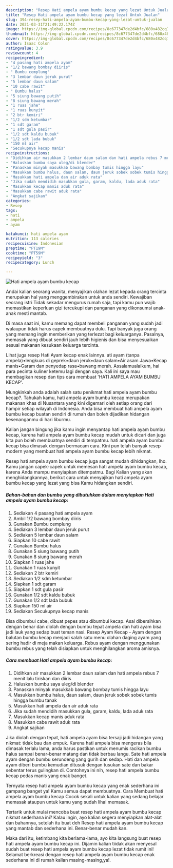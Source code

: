 ```yaml
---
description: "Resep Hati ampela ayam bumbu kecap yang lezat Untuk Jualan"
title: "Resep Hati ampela ayam bumbu kecap yang lezat Untuk Jualan"
slug: 394-resep-hati-ampela-ayam-bumbu-kecap-yang-lezat-untuk-jualan
date: 2021-03-31T21:49:22.174Z
image: https://img-global.cpcdn.com/recipes/8c677347de2d4bfc/680x482cq70/hati-ampela-ayam-bumbu-kecap-foto-resep-utama.jpg
thumbnail: https://img-global.cpcdn.com/recipes/8c677347de2d4bfc/680x482cq70/hati-ampela-ayam-bumbu-kecap-foto-resep-utama.jpg
cover: https://img-global.cpcdn.com/recipes/8c677347de2d4bfc/680x482cq70/hati-ampela-ayam-bumbu-kecap-foto-resep-utama.jpg
author: Isaac Colon
ratingvalue: 3.9
reviewcount: 4
recipeingredient:
- "4 pasang hati ampela ayam"
- "1/2 bawang bombay diiris"
- " Bumbu cemplung"
- "3 lembar daun jeruk purut"
- "5 lembar daun salam"
- "10 cabe rawit"
- " Bumbu halus"
- "5 siung bawang putih"
- "8 siung bawang merah"
- "1 ruas jahe"
- "1 ruas kunyit"
- "2 btr kemiri"
- "1/2 sdm ketumbar"
- "1 sdt garam"
- "1 sdt gula pasir"
- "1/2 sdt kaldu bubuk"
- "1/2 sdt lada bubuk"
- "150 ml air"
- "Secukupnya kecap manis"
recipeinstructions:
- "Didihkan air masukkan 2 lembar daun salam dan hati ampela rebus 7 menit lalu tiriskan dan diiris"
- "Haluskan bumbu saya uleg/di blender"
- "Panaskan minyak masukkab bawang bombay tumis hingga layu"
- "Masukkan bumbu halus, daun salam, daun jeruk sobek sobek tumis hingga bumbu tanak"
- "Masukkan hati ampela dan air aduk rata"
- "Jika sudah mendidih masukkan gula, garam, kaldu, lada aduk rata"
- "Masukkan kecap manis aduk rata"
- "Masukkan cabe rawit aduk rata"
- "Angkat sajikan"
categories:
- Resep
tags:
- hati
- ampela
- ayam

katakunci: hati ampela ayam 
nutrition: 113 calories
recipecuisine: Indonesian
preptime: "PT19M"
cooktime: "PT59M"
recipeyield: "3"
recipecategory: Lunch

---
```



![Hati ampela ayam bumbu kecap](https://img-global.cpcdn.com/recipes/8c677347de2d4bfc/680x482cq70/hati-ampela-ayam-bumbu-kecap-foto-resep-utama.jpg)

Andai kalian seorang wanita, menyajikan olahan lezat kepada orang tercinta merupakan hal yang menggembirakan untuk anda sendiri. Kewajiban seorang istri Tidak sekadar mengurus rumah saja, tapi kamu pun wajib memastikan keperluan gizi tercukupi dan panganan yang dikonsumsi anak-anak mesti mantab.

Di masa  saat ini, kamu memang dapat membeli panganan yang sudah jadi walaupun tidak harus capek membuatnya dulu. Tapi banyak juga orang yang memang ingin memberikan yang terlezat bagi keluarganya. Pasalnya, memasak yang dibuat sendiri jauh lebih higienis dan bisa menyesuaikan sesuai makanan kesukaan keluarga tercinta. 

Lihat juga resep Hati Ayam kecap enak lainnya. ati ayam (tanpa ampela)•lengkuas di geprek•daun jeruk•daun salam•Air asam Jawa•Kecap manis•Garam dan penyedap rasa•bawang merah. Assalamualaikum, hai para pecinta kuliner ketemu lagi dengan saya. Kali ini saya mau membagikan resep dan tips cara membuat &#39;HATI AMPELA AYAM BUMBU KECAP&#39;.

Mungkinkah anda adalah salah satu penikmat hati ampela ayam bumbu kecap?. Tahukah kamu, hati ampela ayam bumbu kecap merupakan makanan khas di Nusantara yang kini digemari oleh setiap orang dari hampir setiap wilayah di Indonesia. Anda bisa membuat hati ampela ayam bumbu kecap buatan sendiri di rumah dan boleh dijadikan hidangan kesenanganmu di hari liburmu.

Kalian jangan bingung jika kamu ingin menyantap hati ampela ayam bumbu kecap, karena hati ampela ayam bumbu kecap mudah untuk dicari dan juga kita pun boleh membuatnya sendiri di tempatmu. hati ampela ayam bumbu kecap bisa dimasak dengan bermacam cara. Kini pun telah banyak resep modern yang membuat hati ampela ayam bumbu kecap lebih nikmat.

Resep hati ampela ayam bumbu kecap juga sangat mudah dihidangkan, lho. Kamu jangan capek-capek untuk memesan hati ampela ayam bumbu kecap, karena Anda mampu menyiapkan ditempatmu. Bagi Kalian yang akan menghidangkannya, berikut cara untuk menyajikan hati ampela ayam bumbu kecap yang lezat yang bisa Kamu hidangkan sendiri.

<!--inarticleads1-->

##### Bahan-bahan dan bumbu yang dibutuhkan dalam menyiapkan Hati ampela ayam bumbu kecap:

1. Sediakan 4 pasang hati ampela ayam
1. Ambil 1/2 bawang bombay diiris
1. Gunakan  Bumbu cemplung
1. Sediakan 3 lembar daun jeruk purut
1. Sediakan 5 lembar daun salam
1. Siapkan 10 cabe rawit
1. Gunakan  Bumbu halus
1. Gunakan 5 siung bawang putih
1. Gunakan 8 siung bawang merah
1. Siapkan 1 ruas jahe
1. Gunakan 1 ruas kunyit
1. Sediakan 2 btr kemiri
1. Sediakan 1/2 sdm ketumbar
1. Siapkan 1 sdt garam
1. Siapkan 1 sdt gula pasir
1. Gunakan 1/2 sdt kaldu bubuk
1. Gunakan 1/2 sdt lada bubuk
1. Siapkan 150 ml air
1. Sediakan Secukupnya kecap manis


Bisa dibumbui cabe, dibuat pepes atau dibumbui kecap. Asal dibersihkan dengan benar dan diolah dengan bumbu tepat ampela dan hati ayam bisa jadi lauk yang sedap buat teman nasi. Resep Ayam Kecap - Ayam dengan balutan bumbu kecap menjadi salah satu menu olahan daging ayam yang sering hadir di meja makan keluarga. Rebus ayam dengan menggunakan bumbu rebus yang telah disiapkan untuk menghilangkan aroma amisnya. 

<!--inarticleads2-->

##### Cara membuat Hati ampela ayam bumbu kecap:

1. Didihkan air masukkan 2 lembar daun salam dan hati ampela rebus 7 menit lalu tiriskan dan diiris
1. Haluskan bumbu saya uleg/di blender
1. Panaskan minyak masukkab bawang bombay tumis hingga layu
1. Masukkan bumbu halus, daun salam, daun jeruk sobek sobek tumis hingga bumbu tanak
1. Masukkan hati ampela dan air aduk rata
1. Jika sudah mendidih masukkan gula, garam, kaldu, lada aduk rata
1. Masukkan kecap manis aduk rata
1. Masukkan cabe rawit aduk rata
1. Angkat sajikan


Jika diolah dengan tepat, hati ampela ayam bisa tersaji jadi hidangan yang nikmat: tidak bau dan empuk. Karena hati ampela bisa mengeras bila dimasak terlalu lama, anda harus pastikan untuk menumis racikan bumbu halus sampai benar-benar matang dan tidak berbau langu. Sate hati ampela ayam dengan bumbu serundeng yang gurih dan sedap. Hati dan ampela ayam diberi bumbu kemudian ditusuk dengan tusukan sate dan bakar sebentar terus gulingkan di. Contohnya ini nih, resep hati ampela bumbu kecap pedas manis yang enak banget. 

Ternyata resep hati ampela ayam bumbu kecap yang enak sederhana ini gampang banget ya! Kamu semua dapat membuatnya. Cara Membuat hati ampela ayam bumbu kecap Cocok sekali untuk kalian yang sedang belajar memasak ataupun untuk kamu yang sudah lihai memasak.

Tertarik untuk mulai mencoba buat resep hati ampela ayam bumbu kecap nikmat sederhana ini? Kalau ingin, ayo kalian segera menyiapkan alat-alat dan bahannya, setelah itu buat deh Resep hati ampela ayam bumbu kecap yang mantab dan sederhana ini. Benar-benar mudah kan. 

Maka dari itu, ketimbang kita berlama-lama, ayo kita langsung buat resep hati ampela ayam bumbu kecap ini. Dijamin kalian tiidak akan menyesal sudah buat resep hati ampela ayam bumbu kecap lezat tidak rumit ini! Selamat berkreasi dengan resep hati ampela ayam bumbu kecap enak sederhana ini di rumah kalian masing-masing,ya!.

